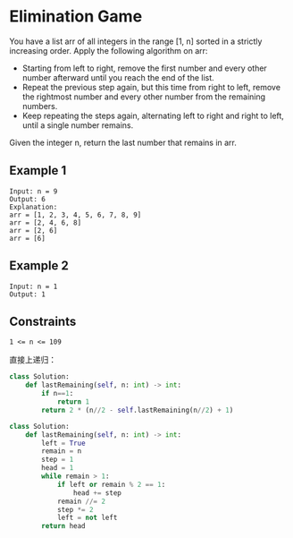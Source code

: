 # Elimination Game

You have a list arr of all integers in the range [1, n] sorted in a strictly increasing order. Apply the following algorithm on arr:

- Starting from left to right, remove the first number and every other number afterward until you reach the end of the list.
- Repeat the previous step again, but this time from right to left, remove the rightmost number and every other number from the remaining numbers.
- Keep repeating the steps again, alternating left to right and right to left, until a single number remains.

Given the integer n, return the last number that remains in arr.

## Example 1

```text
Input: n = 9
Output: 6
Explanation:
arr = [1, 2, 3, 4, 5, 6, 7, 8, 9]
arr = [2, 4, 6, 8]
arr = [2, 6]
arr = [6]
```

## Example 2

```text
Input: n = 1
Output: 1
```

## Constraints

```text
1 <= n <= 109
```

直接上递归：

```python
class Solution:
    def lastRemaining(self, n: int) -> int:
        if n==1:
            return 1
        return 2 * (n//2 - self.lastRemaining(n//2) + 1)
```

```python
class Solution:
    def lastRemaining(self, n: int) -> int:
        left = True
        remain = n
        step = 1
        head = 1
        while remain > 1:
            if left or remain % 2 == 1:
                head += step
            remain //= 2
            step *= 2
            left = not left
        return head
```
